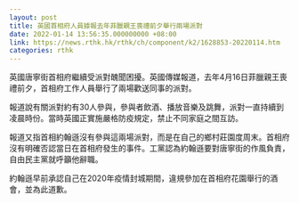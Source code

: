 ```yaml
---
layout: post
title: 英國首相府人員據報去年菲臘親王喪禮前夕舉行兩場派對
date: 2022-01-14 13:56:35.000000000 +08:00
link: https://news.rthk.hk/rthk/ch/component/k2/1628853-20220114.htm
categories: rthk
---
```


英國唐寧街首相府繼續受派對醜聞困擾。英國傳媒報道，去年4月16日菲臘親王喪禮前夕，首相府工作人員舉行了兩場歡送同事的派對。

報道說有關派對約有30人參與，參與者飲酒、播放音樂及跳舞，派對一直持續到凌晨時份。當時英國正實施嚴格防疫規定，禁止不同家庭之間互訪。

報道又指首相約翰遜沒有參與這兩場派對，而是在自己的鄉村莊園度周末。首相府沒有明確否認當日在首相府發生的事件。工黨認為約翰遜要對唐寧街的作風負責，自由民主黨就呼籲他辭職。

約翰遜早前承認自己在2020年疫情封城期間，違規參加在首相府花園舉行的酒會，並為此道歉。
